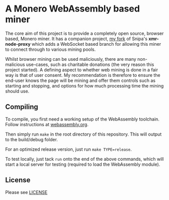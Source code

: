 # A Monero WebAssembly based miner

The core aim of this project is to provide a completely open source, browser based, Monero miner. It has a companion project, [my fork](https://github.com/jtgrassie/xmr-node-proxy) of Snipa's **xmr-node-proxy** which adds a WebSocket based branch for allowing this miner to connect through to various mining pools.

Whilst browser mining can be used maliciously, there are many non-malicious use-cases, such as charitable donations (the very reason this project started). A defining aspect to whether web mining is done in a fair way is that of user consent. My recommendation is therefore to ensure the end-user knows the page will be mining and offer them controls such as starting and stopping, and options for how much processing time the mining should use.


## Compiling

To compile, you first need a working setup of the WebAssembly toolchain. Follow instructions at [webassembly.org](http://webassembly.org/getting-started/developers-guide/).

Then simply run `make` in the root directory of this repository. This will output to the build/debug folder.

For an optimized release version, just run `make TYPE=release`.

To test locally, just tack `run` onto the end of the above commands, which will start a local server for testing (required to load the WebAssembly module).

## License

Please see [LICENSE](LICENSE)


